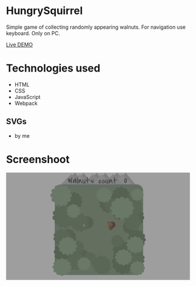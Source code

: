 # HungrySquirrel
Simple game of collecting randomly appearing walnuts. For navigation use keyboard. Only on PC.  

[Live DEMO](https://dyminki.github.io/HungrySquirrel/)

# Technologies used
- HTML
- CSS
- JavaScript
- Webpack

## SVGs
- by me

# Screenshoot

![Image](https://github.com/dyminki/HungrySquirrel/blob/master/inf.png)
